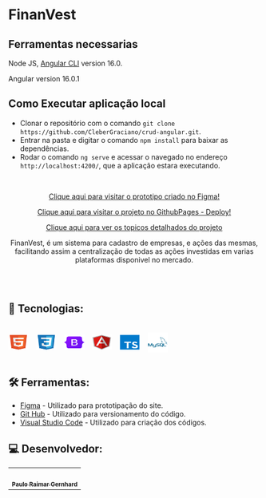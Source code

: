 # FinanVest

## Ferramentas necessarias

Node JS, [Angular CLI](https://github.com/angular/angular-cli) version 16.0.

Angular version 16.0.1

## Como Executar aplicação local

* Clonar o repositório com o comando `git clone https://github.com/CleberGraciano/crud-angular.git`.
* Entrar na pasta e digitar o comando `npm install` para baixar as dependências.
* Rodar o comando `ng serve` e acessar o navegado no endereço `http://localhost:4200/`, que a aplicação estara executando.


<br>  

 <a href="https://www.figma.com/proto/1FZT6zSICRRF5ruaBOZEG9/FinanVest?type=design&node-id=2-9&scaling=scale-down&page-id=1%3A2&starting-point-node-id=2%3A9" target="_blank">
	<p align="center">Clique aqui para visitar o prototipo criado no Figma!</p>
 </a>
  
 <a href="https://prgernhard.github.io/acoes/home" target="_blank">
	<p align="center">Clique aqui para visitar o projeto no GithubPages - Deploy!</p>
 </a>

  <a href="definicao-projeto-acao-paulo.pdf" target="_blank">
	<p align="center">Clique aqui para ver os topicos detalhados do projeto</p>
 </a>
  
<p align="center"> FinanVest, é um sistema para cadastro de empresas, e ações das mesmas, facilitando assim a centralização de todas as ações investidas em varias plataformas disponivel no mercado. </p>
<br>
      
              
 <br>
 
<h2>🚀 Tecnologias: </h2>

 <div style="display: inline_block"><br>
  <img align="center" alt="HTML" height="30" width="40" src="https://raw.githubusercontent.com/devicons/devicon/master/icons/html5/html5-original.svg">
   &nbsp;&nbsp;
  <img align="center" alt="CSS" height="30" width="40" src="https://raw.githubusercontent.com/devicons/devicon/master/icons/css3/css3-original.svg">
   &nbsp;&nbsp;
   <img align="center" alt="Bootstrap" height="30" width="40" src="https://github.com/devicons/devicon/blob/master/icons/bootstrap/bootstrap-original.svg">
   &nbsp;&nbsp;
   <img align="center" alt="Angular" height="30" width="40" src="https://github.com/devicons/devicon/blob/master/icons/angularjs/angularjs-original.svg">
   &nbsp;&nbsp;
   <img align="center" alt="Ts" height="30" width="40" src="https://github.com/devicons/devicon/blob/master/icons/typescript/typescript-original.svg">
   &nbsp;&nbsp;
  <img align="center" alt="mysql" height="40" width="40" src="https://raw.githubusercontent.com/devicons/devicon/master/icons/mysql/mysql-plain-wordmark.svg">
   &nbsp;&nbsp;
</div>

<br>

<h2>🛠️ Ferramentas: </h2>
<ul>

 <li>
     <a href="https://www.figma.com/" target="_blank"> Figma</a> - Utilizado para prototipação do site.
 </li>
  
 <li>
     <a href="https://github.com/" target="_blank"> Git Hub</a> - Utilizado para versionamento do código.
 </li>
  
  <li>
     <a href="https://code.visualstudio.com/" target="_blank"> Visual Studio Code</a> - Utilizado para criação dos códigos.
 </li>
  
 </ul>
 

<h2>💻 Desenvolvedor: </h2>
  
<table>
  
  <tr>
    <td align="center"><a href="https://github.com/prgernhard/acoes target="_blank"><br /><sub><b>Paulo Raimar Gernhard</b></sub></a><br /></td>
  
  </tr>
</table>

